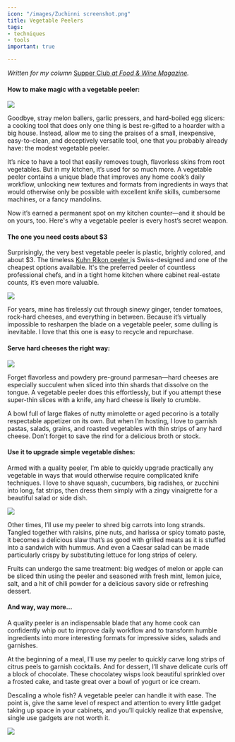 ```yaml
---
icon: "/images/Zuchinni screenshot.png"
title: Vegetable Peelers
tags:
- techniques
- tools
important: true

---
```

_Written for my column_ [Supper Club _at Food & Wine Magazine_](https://www.foodandwine.com/cooking-techniques/hot-peppers-preserving-supper-club)_._

#### **How to make magic with a vegetable peeler:**

![](https://imagesvc.meredithcorp.io/v3/mm/image?url=https%3A%2F%2Fstatic.onecms.io%2Fwp-content%2Fuploads%2Fsites%2F9%2F2020%2F02%2Fways-to-use-a-veggie-peeler-FT-BLOG0220-3.jpg)

Goodbye, stray melon ballers, garlic pressers, and hard-boiled egg slicers: a cooking tool that does only one thing is best re-gifted to a hoarder with a big house.  Instead, allow me to sing the praises of a small, inexpensive, easy-to-clean, and deceptively versatile tool, one that you probably already have: the modest vegetable peeler.

It’s nice to have a tool that easily removes tough, flavorless skins from root vegetables. But in my kitchen, it’s used for so much more. A vegetable peeler contains a unique blade that improves any home cook’s daily workflow, unlocking new textures and formats from ingredients in ways that would otherwise only be possible with excellent knife skills, cumbersome machines, or a fancy mandolins.

Now it’s earned a permanent spot on my kitchen counter—and it should be on yours, too. Here's why a vegetable peeler is every host’s secret weapon.

#### **The one you need costs about $3**

Surprisingly, the very best vegetable peeler is plastic, brightly colored, and about $3. The timeless [Kuhn Rikon peeler ](https://www.amazon.com/Kuhn-Rikoma-Original-Peeler-3-Pack/dp/B083PQLPPT/ref=as_li_ss_tl?ie=UTF8&linkCode=ll1&tag=fwjonahreiderveggiepeeler0220-20&linkId=169c8a32f5375edd1e69251e650601d1&language=en_US "(opens new window)")is Swiss-designed and one of the cheapest options available. It's the preferred peeler of countless professional chefs, and in a tight home kitchen where cabinet real-estate counts, it’s even more valuable.

![](https://images-na.ssl-images-amazon.com/images/I/81wc3tSnWFL._AC_SL1500_.jpg)

For years, mine has tirelessly cut through sinewy ginger, tender tomatoes, rock-hard cheeses, and everything in between. Because it’s virtually impossible to resharpen the blade on a vegetable peeler, some dulling is inevitable. I love that this one is easy to recycle and repurchase.

#### Serve hard cheeses the right way:

![](https://imagesvc.meredithcorp.io/v3/mm/image?url=https%3A%2F%2Fstatic.onecms.io%2Fwp-content%2Fuploads%2Fsites%2F9%2F2020%2F02%2Fways-to-use-a-veggie-peeler-XL-BLOG0220.jpg)

Forget flavorless and powdery pre-ground parmesan—hard cheeses are especially succulent when sliced into thin shards that dissolve on the tongue. A vegetable peeler does this effortlessly, but if you attempt these super-thin slices with a knife, any hard cheese is likely to crumble.

A bowl full of large flakes of nutty mimolette or aged pecorino is a totally respectable appetizer on its own. But when I’m hosting, I love to garnish pastas, salads, grains, and roasted vegetables with thin strips of any hard cheese. Don’t forget to save the rind for a delicious broth or stock.

#### Use it to upgrade simple vegetable dishes:

Armed with a quality peeler, I’m able to quickly upgrade practically any vegetable in ways that would otherwise require complicated knife techniques. I love to shave squash, cucumbers, big radishes, or zucchini into long, fat strips, then dress them simply with a zingy vinaigrette for a beautiful salad or side dish.

![](https://imagesvc.meredithcorp.io/v3/mm/image?url=https%3A%2F%2Fstatic.onecms.io%2Fwp-content%2Fuploads%2Fsites%2F9%2F2020%2F02%2Fways-to-use-a-veggie-peeler-FT-BLOG0220-3.jpg)

Other times, I’ll use my peeler to shred big carrots into long strands. Tangled together with raisins, pine nuts, and harissa or spicy tomato paste, it becomes a delicious slaw that’s as good with grilled meats as it is stuffed into a sandwich with hummus. And even a Caesar salad can be made particularly crispy by substituting lettuce for long strips of celery.

Fruits can undergo the same treatment: big wedges of melon or apple can be sliced thin using the peeler and seasoned with fresh mint, lemon juice, salt, and a hit of chili powder for a delicious savory side or refreshing dessert.

#### And way, way more…

A quality peeler is an indispensable blade that any home cook can confidently whip out to improve daily workflow and to transform humble ingredients into more interesting formats for impressive sides, salads and garnishes.

At the beginning of a meal, I’ll use my peeler to quickly carve long strips of citrus peels to garnish cocktails. And for dessert, I’ll shave delicate curls off a block of chocolate. These chocolatey wisps look beautiful sprinkled over a frosted cake, and taste great over a bowl of yogurt or ice cream.

Descaling a whole fish? A vegetable peeler can handle it with ease. The point is, give the same level of respect and attention to every little gadget taking up space in your cabinets, and you’ll quickly realize that expensive, single use gadgets are not worth it.

![](https://imagesvc.meredithcorp.io/v3/mm/image?url=https%3A%2F%2Fstatic.onecms.io%2Fwp-content%2Fuploads%2Fsites%2F9%2F2020%2F02%2Fways-to-use-a-veggie-peeler-FT-BLOG0220.jpg)